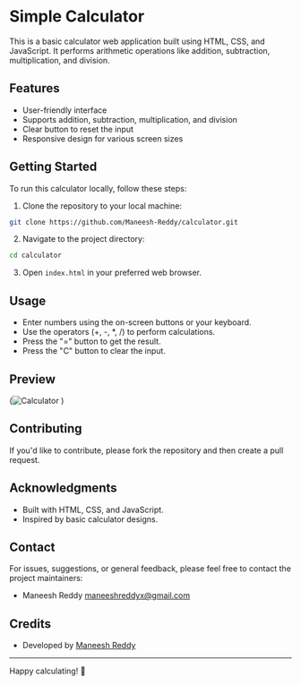 # Simple Calculator

This is a basic calculator web application built using HTML, CSS, and JavaScript. It performs arithmetic operations like addition, subtraction, multiplication, and division.

## Features

- User-friendly interface
- Supports addition, subtraction, multiplication, and division
- Clear button to reset the input
- Responsive design for various screen sizes

## Getting Started

To run this calculator locally, follow these steps:

1. Clone the repository to your local machine:

```bash
git clone https://github.com/Maneesh-Reddy/calculator.git
```

2. Navigate to the project directory:

```bash
cd calculator
```

3. Open `index.html` in your preferred web browser.

## Usage

- Enter numbers using the on-screen buttons or your keyboard.
- Use the operators (+, -, *, /) to perform calculations.
- Press the "=" button to get the result.
- Press the "C" button to clear the input.

## Preview

(![Calculator](https://github.com/Maneesh-Reddy/Calculator/assets/116450435/5de67019-ad94-4a26-9635-ec280c380a8f)
)

## Contributing

If you'd like to contribute, please fork the repository and then create a pull request. 

## Acknowledgments

- Built with HTML, CSS, and JavaScript.
- Inspired by basic calculator designs.

## Contact

For issues, suggestions, or general feedback, please feel free to contact the project maintainers:

- Maneesh Reddy <maneeshreddyx@gmail.com>

## Credits

- Developed by [Maneesh Reddy](https://github.com/Maneesh-Reddy)

---

Happy calculating! 🧮
